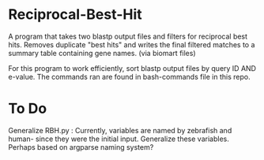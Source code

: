# Reciprocal-Best-Hit
A program that takes two blastp output files and filters for reciprocal best hits. Removes duplicate "best hits" and writes the final filtered matches to a summary table containing gene names. (via biomart files)

For this program to work efficiently, sort blastp output files by query ID AND e-value. The commands ran are found in bash-commands file in this repo. 


# To Do
Generalize RBH.py : Currently, variables are named by zebrafish and human- since they were the initial input. Generalize these variables. Perhaps based on argparse naming system? 
